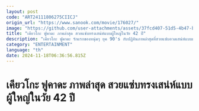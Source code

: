 ```yaml
---
layout: post
code: "ART24111806275CIICJ"
origin_url: "https://www.sanook.com/movie/176027/"
image: "https://github.com/user-attachments/assets/37fcd407-51d5-4b47-b53d-4c9c2d3baf7d"
title: "เคียวโกะ ฟูคาดะ ภาพล่าสุด สวยแซ่บทรงเสน่ห์แบบผู้ใหญ่ในวัย 42 ปี"
description: "เคียวโกะ ฟูคาดะ รักแรกของหนุ่มๆ ยุค 90's กับปฏิทินภาพล่าสุดที่สวยแซ่บอวดเสน่ห์แบบผู้ใหญ่ในวัย 42 ปี"
category: "ENTERTAINMENT"
language: "th"
date: 2024-11-18T06:36:56.815Z
---
```


# เคียวโกะ ฟูคาดะ ภาพล่าสุด สวยแซ่บทรงเสน่ห์แบบผู้ใหญ่ในวัย 42 ปี